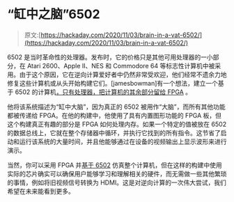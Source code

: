 # “缸中之脑”6502

> 原文:[https://hackaday.com/2020/11/03/brain-in-a-vat-6502/](https://hackaday.com/2020/11/03/brain-in-a-vat-6502/)

6502 是当时革命性的处理器。发布时，它的价格只是其他可用处理器的一小部分，在 Atari 2600、Apple II、NES 和 Commodore 64 等标志性计算机中被采用。由于这个原因，它在逆向计算爱好者中仍然非常受欢迎，他们经常不遗余力地修复这些计算机或从头开始构建它们。[jamesbowman]有一个想法，建立一个基于 6502 的计算机[，只有处理器，把计算机的其余部分留给 FPGA](https://tinyletter.com/jamesbowman/letters/this-microprocessor-only-wants-one-thing-and-it-s-0xea) 。

他将该系统描述为“缸中大脑”，因为真正的 6502 被用作“大脑”，而所有其他功能都被传递给 FPGA。在他的构建中，他使用了具有内置图形功能的 FPGA 板，但这个构建真正有趣的部分是 FPGA 如何处理内存。如果一个特定的值被放在 6502 的数据总线上，它就在整个存储器中循环，并执行它找到的所有指令。这节省了启动和运行该系统的大量时间，并且他能够通过在设备的视频输出上显示波形来进行演示。

当然，你可以采用 FPGA 并[基于 6502](https://hackaday.com/2014/02/17/a-pick-and-mix-fpga-retrocomputer/) 仿真整个计算机，但在这样的构建中使用实际的芯片确实可以确保用户能够学习和理解相关的硬件，而无需做一些其他繁琐的事情，例如将旧视频信号转换为 HDMI。这是对逆向计算的一次伟大尝试，我们希望在未来能看到更多。